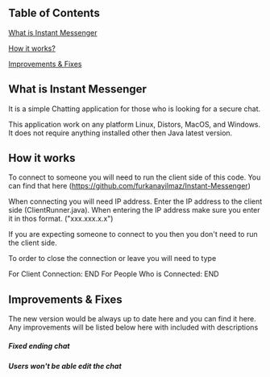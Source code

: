 ## Table of Contents  
[What is Instant Messenger](#what-is-instant-messenger) 

[How it works?](#how-it-works) 

[Improvements & Fixes ](#improvements--fixes) 
   
## What is Instant Messenger
It is a simple Chatting application for those who is looking for a secure chat. 

This application work on any platform Linux, Distors, MacOS, and Windows. It does not require anything installed other then Java latest version. 

## How it works
To connect to someone you will need to run the client side of this code. 
You can find that here (https://github.com/furkanayilmaz/Instant-Messenger)

When connecting you will need IP address. Enter the IP address to the client side (ClientRunner.java).
When entering the IP address make sure you enter it in thos format.
("xxx.xxx.x.x")

If you are expecting someone to connect to you then you don't need to run the client side.

To order to close the connection or leave you will need to type 

For Client Connection: END
For People Who is Connected: END


## Improvements & Fixes 

The new version would be always up to date here and you can find it here. 
Any improvements will be listed below here with included with descriptions



##### Fixed ending chat 

##### Users won't be able edit the chat

